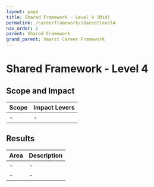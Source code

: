 ```yaml
---
layout: page
title: Shared Framework - Level 4 (Mid)
permalink: /careerframework/shared/level4
nav_order: 2
parent: Shared Framework
grand_parent: Vaarst Career Framework
---
```


# Shared Framework - Level 4

## Scope and Impact

| Scope        | Impact Levers     |
|:-------------|:------------------|
| - | - |

## Results

|Area          | Description       |
|:-------------|:------------------|
| - | - |
| - | - |
